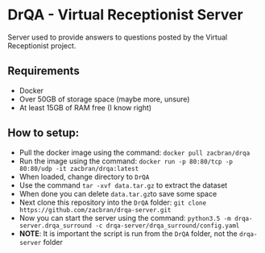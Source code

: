 # DrQA - Virtual Receptionist Server

Server used to provide answers to questions posted by the Virtual Receptionist project.

## Requirements
- Docker
- Over 50GB of storage space (maybe more, unsure)
- At least 15GB of RAM free (I know right) 

## How to setup:
- Pull the docker image using the command: `docker pull zacbran/drqa`
- Run the image using the command: `docker run -p 80:80/tcp -p 80:80/udp -it zacbran/drqa:latest`
- When loaded, change directory to `DrQA`
- Use the command `tar -xvf data.tar.gz` to extract the dataset
- When done you can delete `data.tar.gz`to save some space 
- Next clone this repository into the `DrQA` folder: `git clone https://github.com/zacbran/drqa-server.git` 
- Now you can start the server using the command: `python3.5 -m drqa-server.drqa_surround -c drqa-server/drqa_surround/config.yaml`
- **NOTE**: It is important the script is run from the `DrQA` folder, not the `drqa-server` folder
